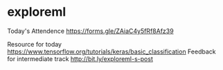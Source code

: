 # exploreml

Today's Attendence
https://forms.gle/ZAiaC4y5fRf8Afz39

Resource for today
https://www.tensorflow.org/tutorials/keras/basic_classification
Feedback for intermediate track
http://bit.ly/exploreml-s-post



